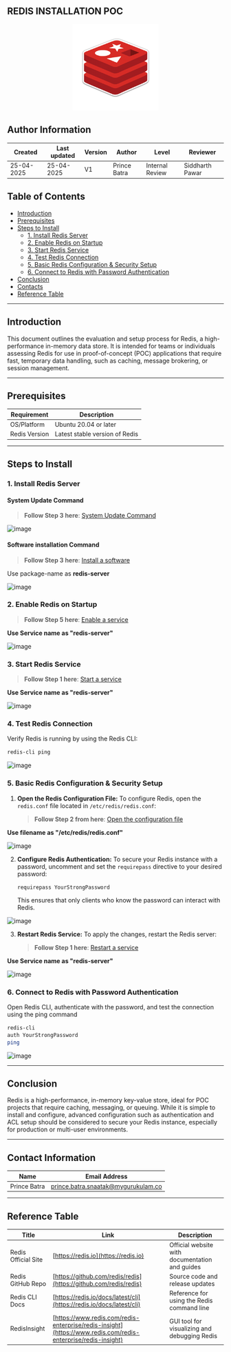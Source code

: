 ## **REDIS INSTALLATION POC**

<p align="center">
  <img src="https://raw.githubusercontent.com/github/explore/main/topics/redis/redis.png" alt="Redis Logo" width="200"/>
</p>

## **Author Information**

| Created     | Last updated | Version | Author         | Level | Reviewer        |
|-------------|--------------|---------|----------------|-------|-----------------|
| 25-04-2025  | 25-04-2025    | V1    | Prince Batra  | Internal Review | Siddharth Pawar |

## Table of Contents

- [Introduction](#introduction)  
- [Prerequisites](#prerequisites)  
- [Steps to Install](#steps-to-install)  
  - [1. Install Redis Server](#install-redis-server)  
  - [2. Enable Redis on Startup](#enable-redis-on-startup)  
  - [3. Start Redis Service](#start-redis-service)  
  - [4. Test Redis Connection](#test-redis-connection)  
  - [5. Basic Redis Configuration & Security Setup](#basic-redis-configuration-and-security-setup)
  - [6. Connect to Redis with Password Authentication](#6-connect-to-redis-with-password-authentication)    
- [Conclusion](#conclusion)  
- [Contacts](#contacts)  
- [Reference Table](#reference-table)  

---

## **Introduction**

This document outlines the evaluation and setup process for Redis, a high-performance in-memory data store. It is intended for teams or individuals assessing Redis for use in proof-of-concept (POC) applications that require fast, temporary data handling, such as caching, message brokering, or session management.

---

## **Prerequisites**

| Requirement    | Description                             |
|----------------|-----------------------------------------|
| OS/Platform    | Ubuntu 20.04 or later                   |
| Redis Version  | Latest stable version of Redis          |

---

## **Steps to Install**

### **1. Install Redis Server**

 #### System Update Command
>  **Follow Step 3 here**: [System Update Command](https://github.com/snaatak-Downtime-Crew/Documentation/tree/main/common_stack/operating_system/ubuntu/sop/commoncommands)

![image](https://github.com/user-attachments/assets/252e9fb7-1739-45f3-9ceb-2b62c031a40a)

 #### Software installation Command

>  **Follow Step 3 here**: [Install a software](https://github.com/snaatak-Downtime-Crew/Documentation/blob/main/common_stack/operating_system/ubuntu/sop/softwaremanagement/README.MD#3-Install-a-Software)

Use package-name as **redis-server**

![image](https://github.com/user-attachments/assets/45285562-ccf3-4785-b248-ebd76664e696)

### **2. Enable Redis on Startup**

>  **Follow Step 5 here**: [Enable a service](https://github.com/snaatak-Downtime-Crew/Documentation/blob/main/common_stack/operating_system/ubuntu/sop/services/README.md#systemctl-commands-explained)

**Use Service name as "redis-server"**

![image](https://github.com/user-attachments/assets/6a73380b-2bf8-42ff-ac5f-c709b07c1bce)

### **3. Start Redis Service**

>  **Follow Step 1 here**: [Start a service](https://github.com/snaatak-Downtime-Crew/Documentation/blob/main/common_stack/operating_system/ubuntu/sop/services/README.md#systemctl-commands-explained)

**Use Service name as "redis-server"**

![image](https://github.com/user-attachments/assets/546a9956-745b-4d20-b01b-5559f23ac384)

### **4. Test Redis Connection**

Verify Redis is running by using the Redis CLI:

```bash
redis-cli ping
```

![image](https://github.com/user-attachments/assets/3e454a70-e470-44e5-844e-c15a9dcb2d46)

### **5. Basic Redis Configuration & Security Setup**

1. **Open the Redis Configuration File:**
   To configure Redis, open the `redis.conf` file located in `/etc/redis/redis.conf`:

   > **Follow Step 2 from here**: [Open the configuration file](https://github.com/snaatak-Downtime-Crew/Documentation/blob/main/common_stack/operating_system/ubuntu/sop/commoncommands/README.md#2-file-commands)

**Use filename as "/etc/redis/redis.conf"**

![image](https://github.com/user-attachments/assets/cb6381ad-9ca4-440f-ae64-71dbc8d233ba)


2. **Configure Redis Authentication:**
   To secure your Redis instance with a password, uncomment and set the `requirepass` directive to your desired password:

   ```plaintext
   requirepass YourStrongPassword
   ```

   This ensures that only clients who know the password can interact with Redis.
   
![image](https://github.com/user-attachments/assets/145ac4e7-cee8-43a2-b526-9bdd00111484)

3. **Restart Redis Service:**
   To apply the changes, restart the Redis server:

   >  **Follow Step 1 here**: [Restart a service](https://github.com/snaatak-Downtime-Crew/Documentation/blob/main/common_stack/operating_system/ubuntu/sop/services/README.md#systemctl-commands-explained)

**Use Service name as "redis-server"**

![image](https://github.com/user-attachments/assets/19036910-70ef-4074-9650-734c2009cee9)

### **6. Connect to Redis with Password Authentication**

Open Redis CLI, authenticate with the password, and test the connection using the ping command

```bash
redis-cli
auth YourStrongPassword
ping
```

![image](https://github.com/user-attachments/assets/9459321d-1472-4d7d-9777-1a502a8aac67)

---

## **Conclusion**

Redis is a high-performance, in-memory key-value store, ideal for POC projects that require caching, messaging, or queuing. While it is simple to install and configure, advanced configuration such as authentication and ACL setup should be considered to secure your Redis instance, especially for production or multi-user environments.

---

## **Contact Information**

| Name           | Email Address                             |
|----------------|-------------------------------------------|
| Prince Batra   | prince.batra.snaatak@mygurukulam.co       |

---

## **Reference Table**

| **Title**           | **Link**                                     | **Description**                              |
|---------------------|----------------------------------------------|----------------------------------------------|
| Redis Official Site | [https://redis.io](https://redis.io)          | Official website with documentation and guides |
| Redis GitHub Repo   | [https://github.com/redis/redis](https://github.com/redis/redis) | Source code and release updates              |
| Redis CLI Docs      | [https://redis.io/docs/latest/cli](https://redis.io/docs/latest/cli) | Reference for using the Redis command line    |
| RedisInsight        | [https://www.redis.com/redis-enterprise/redis-insight](https://www.redis.com/redis-enterprise/redis-insight) | GUI tool for visualizing and debugging Redis  |

